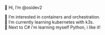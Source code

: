 👋 Hi, I’m @osidev2
 
👀 I’m interested in containers and orchestration.  
🌱 I’m currently learning kubernetes with k3s.  
🌱 Next to C# i'm learning myself Python, i like it!
